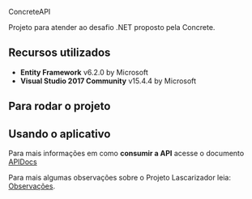 ﻿ConcreteAPI

Projeto para atender ao desafio .NET proposto pela Concrete.

## Recursos utilizados

- **Entity Framework** v6.2.0 by Microsoft
- **Visual Studio 2017 Community** v15.4.4 by Microsoft

## Para rodar o projeto

## Usando o aplicativo


Para mais informações em como __**consumir a API**__ acesse o documento [APIDocs](https://github.com/Darkstar2099/Lascarizador/blob/master/APIDocs.md)

Para mais algumas observações sobre o Projeto Lascarizador leia: [Observações](https://github.com/Darkstar2099/Lascarizador/blob/master/Observacoes.md).

